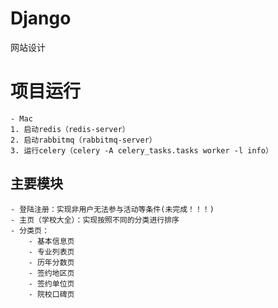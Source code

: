 # Django
网站设计

# 项目运行
    - Mac
    1. 启动redis（redis-server）
    2. 启动rabbitmq（rabbitmq-server）
    3. 运行celery（celery -A celery_tasks.tasks worker -l info）

## 主要模块
    - 登陆注册：实现非用户无法参与活动等条件(未完成！！！)
    - 主页（学校大全）：实现按照不同的分类进行排序
    - 分类页：
        - 基本信息页
        - 专业列表页
        - 历年分数页
        - 签约地区页
        - 签约单位页
        - 院校口碑页
        